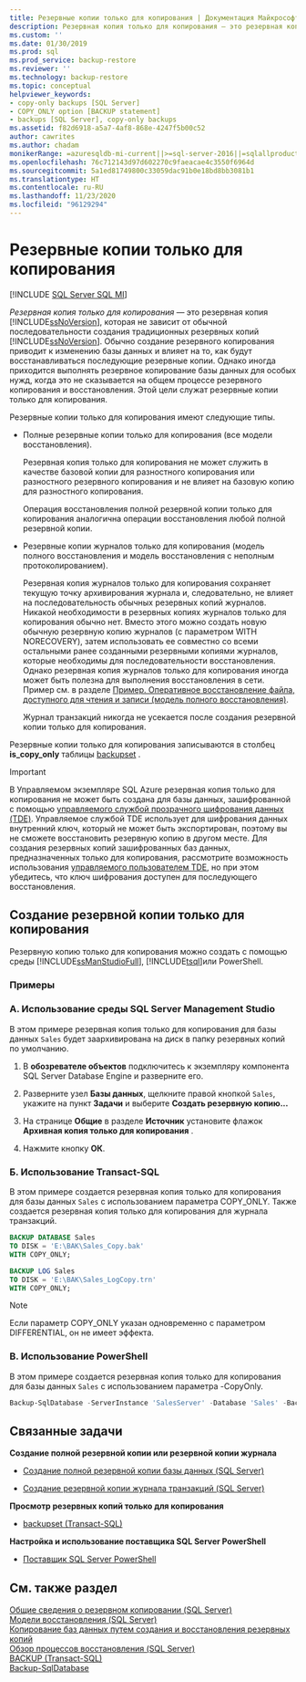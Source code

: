 ```yaml
---
title: Резервные копии только для копирования | Документация Майкрософт
description: Резервная копия только для копирования — это резервная копия SQL Server, которая не зависит от последовательности создания резервных копий SQL Server. Это не влияет на то, как будут восстановлены последующие резервные копии.
ms.custom: ''
ms.date: 01/30/2019
ms.prod: sql
ms.prod_service: backup-restore
ms.reviewer: ''
ms.technology: backup-restore
ms.topic: conceptual
helpviewer_keywords:
- copy-only backups [SQL Server]
- COPY_ONLY option [BACKUP statement]
- backups [SQL Server], copy-only backups
ms.assetid: f82d6918-a5a7-4af8-868e-4247f5b00c52
author: cawrites
ms.author: chadam
monikerRange: =azuresqldb-mi-current||>=sql-server-2016||=sqlallproducts-allversions||>=sql-server-linux-2017
ms.openlocfilehash: 76c712143d97d602270c9faeacae4c3550f6964d
ms.sourcegitcommit: 5a1ed81749800c33059dac91b0e18bd8bb3081b1
ms.translationtype: HT
ms.contentlocale: ru-RU
ms.lasthandoff: 11/23/2020
ms.locfileid: "96129294"
---
```

# <a name="copy-only-backups"></a>Резервные копии только для копирования
[!INCLUDE [SQL Server SQL MI](../../includes/applies-to-version/sql-asdbmi.md)]

*Резервная копия только для копирования* — это резервная копия [!INCLUDE[ssNoVersion](../../includes/ssnoversion-md.md)], которая не зависит от обычной последовательности создания традиционных резервных копий [!INCLUDE[ssNoVersion](../../includes/ssnoversion-md.md)]. Обычно создание резервного копирования приводит к изменению базы данных и влияет на то, как будут восстанавливаться последующие резервные копии. Однако иногда приходится выполнять резервное копирование базы данных для особых нужд, когда это не сказывается на общем процессе резервного копирования и восстановления. Этой цели служат резервные копии только для копирования.
  
 Резервные копии только для копирования имеют следующие типы.  
  
- Полные резервные копии только для копирования (все модели восстановления).  
  
     Резервная копия только для копирования не может служить в качестве базовой копии для разностного копирования или разностного резервного копирования и не влияет на базовую копию для разностного копирования.  
  
     Операция восстановления полной резервной копии только для копирования аналогична операции восстановления любой полной резервной копии.  
  
- Резервные копии журналов только для копирования (модель полного восстановления и модель восстановления с неполным протоколированием).  

     Резервная копия журналов только для копирования сохраняет текущую точку архивирования журнала и, следовательно, не влияет на последовательность обычных резервных копий журналов. Никакой необходимости в резервных копиях журналов только для копирования обычно нет. Вместо этого можно создать новую обычную резервную копию журналов (с параметром WITH NORECOVERY), затем использовать ее совместно со всеми остальными ранее созданными резервными копиями журналов, которые необходимы для последовательности восстановления. Однако резервная копия журналов только для копирования иногда может быть полезна для выполнения восстановления в сети. Пример см. в разделе [Пример. Оперативное восстановление файла, доступного для чтения и записи &#40;модель полного восстановления&#41;](../../relational-databases/backup-restore/example-online-restore-of-a-read-write-file-full-recovery-model.md).  

     Журнал транзакций никогда не усекается после создания резервной копии только для копирования.  
  
 Резервные копии только для копирования записываются в столбец **is_copy_only** таблицы [backupset](../../relational-databases/system-tables/backupset-transact-sql.md) .  
 
 > [!IMPORTANT]  
> В Управляемом экземпляре SQL Azure резервная копия только для копирования не может быть создана для базы данных, зашифрованной с помощью [управляемого службой прозрачного шифрования данных (TDE)](/azure/sql-database/transparent-data-encryption-azure-sql?tabs=azure-portal#service-managed-transparent-data-encryption). Управляемое службой TDE использует для шифрования данных внутренний ключ, который не может быть экспортирован, поэтому вы не сможете восстановить резервную копию в другом месте. Для создания резервных копий зашифрованных баз данных, предназначенных только для копирования, рассмотрите возможность использования [управляемого пользователем TDE](/azure/sql-database/transparent-data-encryption-byok-azure-sql), но при этом убедитесь, что ключ шифрования доступен для последующего восстановления.
  
## <a name="to-create-a-copy-only-backup"></a>Создание резервной копии только для копирования  
 Резервную копию только для копирования можно создать с помощью среды [!INCLUDE[ssManStudioFull](../../includes/ssmanstudiofull-md.md)], [!INCLUDE[tsql](../../includes/tsql-md.md)]или PowerShell.  

### <a name="examples"></a>Примеры  
###  <a name="a-using-sql-server-management-studio"></a><a name="SSMSProcedure"></a> A. Использование среды SQL Server Management Studio  
В этом примере резервная копия только для копирования для базы данных `Sales` будет заархивирована на диск в папку резервных копий по умолчанию.

1. В **обозревателе объектов** подключитесь к экземпляру компонента SQL Server Database Engine и разверните его.

1. Разверните узел **Базы данных**, щелкните правой кнопкой `Sales`, укажите на пункт **Задачи** и выберите **Создать резервную копию...**

1. На странице **Общие** в разделе **Источник** установите флажок **Архивная копия только для копирования** .

1. Нажмите кнопку **ОК**.

###  <a name="b-using-transact-sql"></a><a name="TsqlProcedure"></a>Б. Использование Transact-SQL  
В этом примере создается резервная копия только для копирования для базы данных `Sales` с использованием параметра COPY_ONLY.  Также создается резервная копия только для копирования для журнала транзакций.

```sql
BACKUP DATABASE Sales
TO DISK = 'E:\BAK\Sales_Copy.bak'
WITH COPY_ONLY;

BACKUP LOG Sales
TO DISK = 'E:\BAK\Sales_LogCopy.trn'
WITH COPY_ONLY;
```
  
> [!NOTE]  
> Если параметр COPY_ONLY указан одновременно с параметром DIFFERENTIAL, он не имеет эффекта.  

  
###  <a name="c-using-powershell"></a><a name="PowerShellProcedure"></a>В. Использование PowerShell  
В этом примере создается резервная копия только для копирования для базы данных `Sales` с использованием параметра -CopyOnly.  
```powershell
Backup-SqlDatabase -ServerInstance 'SalesServer' -Database 'Sales' -BackupFile 'E:\BAK\Sales_Copy.bak' -CopyOnly
```  
  
##  <a name="related-tasks"></a><a name="RelatedTasks"></a> Связанные задачи  
 **Создание полной резервной копии или резервной копии журнала**  
  
- [Создание полной резервной копии базы данных (SQL Server)](../../relational-databases/backup-restore/create-a-full-database-backup-sql-server.md)  
  
- [Создание резервной копии журнала транзакций (SQL Server)](../../relational-databases/backup-restore/back-up-a-transaction-log-sql-server.md)  

 **Просмотр резервных копий только для копирования**  
  
- [backupset (Transact-SQL)](../../relational-databases/system-tables/backupset-transact-sql.md)  
  
 **Настройка и использование поставщика SQL Server PowerShell**  
  
- [Поставщик SQL Server PowerShell](../../powershell/sql-server-powershell-provider.md)  

## <a name="see-also"></a>См. также раздел  
 [Общие сведения о резервном копировании (SQL Server)](../../relational-databases/backup-restore/backup-overview-sql-server.md)   
 [Модели восстановления (SQL Server)](../../relational-databases/backup-restore/recovery-models-sql-server.md)   
 [Копирование баз данных путем создания и восстановления резервных копий](../../relational-databases/databases/copy-databases-with-backup-and-restore.md)   
 [Обзор процессов восстановления (SQL Server)](../../relational-databases/backup-restore/restore-and-recovery-overview-sql-server.md)  
[BACKUP (Transact-SQL)](../../t-sql/statements/backup-transact-sql.md)  
[Backup-SqlDatabase](/powershell/module/sqlserver/backup-sqldatabase)

